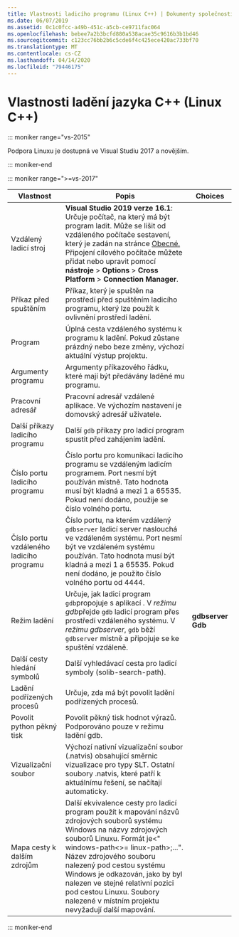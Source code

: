```yaml
---
title: Vlastnosti ladicího programu (Linux C++) | Dokumenty společnosti Microsoft
ms.date: 06/07/2019
ms.assetid: 0c1c0fcc-a49b-451c-a5cb-ce9711fac064
ms.openlocfilehash: bebee7a2b3bcfd880a538acae35c9616b3b1bd46
ms.sourcegitcommit: c123cc76bb2b6c5cde6f4c425ece420ac733bf70
ms.translationtype: MT
ms.contentlocale: cs-CZ
ms.lasthandoff: 04/14/2020
ms.locfileid: "79446175"
---
```

# <a name="c-debugging-properties-linux-c"></a>Vlastnosti ladění jazyka C++ (Linux C++)

::: moniker range="vs-2015"

Podpora Linuxu je dostupná ve Visual Studiu 2017 a novějším.

::: moniker-end

::: moniker range=">=vs-2017"

| Vlastnost | Popis | Choices |
|--|--|--|
| Vzdálený ladicí stroj | **Visual Studio 2019 verze 16.1**: Určuje počítač, na který má být program ladit. Může se lišit od vzdáleného počítače sestavení, který je zadán na stránce [Obecné.](general-linux.md) Připojení cílového počítače můžete přidat nebo upravit pomocí **nástroje** > **Options** > **Cross Platform** > **Connection Manager**. |
| Příkaz před spuštěním | Příkaz, který je spuštěn na prostředí před spuštěním ladicího programu, který lze použít k ovlivnění prostředí ladění. |
| Program | Úplná cesta vzdáleného systému k programu k ladění. Pokud zůstane prázdný nebo beze změny, výchozí aktuální výstup projektu. |
| Argumenty programu | Argumenty příkazového řádku, které mají být předávány laděné mu programu. |
| Pracovní adresář | Pracovní adresář vzdálené aplikace. Ve výchozím nastavení je domovský adresář uživatele. |
| Další příkazy ladicího programu | Další `gdb` příkazy pro ladicí program spustit před zahájením ladění. |
| Číslo portu ladicího programu | Číslo portu pro komunikaci ladicího programu se vzdáleným ladicím programem. Port nesmí být používán místně. Tato hodnota musí být kladná a mezi 1 a 65535. Pokud není dodáno, použije se číslo volného portu. |
| Číslo portu vzdáleného ladicího programu | Číslo portu, na kterém vzdálený `gdbserver` ladicí server naslouchá ve vzdáleném systému. Port nesmí být ve vzdáleném systému používán. Tato hodnota musí být kladná a mezi 1 a 65535. Pokud není dodáno, je použito číslo volného portu od 4444. |
| Režim ladění | Určuje, jak ladicí program `gdb`propojuje s aplikací . V *režimu gdb*přejde `gdb` ladicí program přes prostředí vzdáleného systému. V *režimu gdbserver*, `gdb` běží `gdbserver` místně a připojuje se ke spuštění vzdáleně. | **gdbserver**<br/>**Gdb** |
| Další cesty hledání symbolů | Další vyhledávací cesta pro ladicí symboly (solib-search-path). |
| Ladění podřízených procesů | Určuje, zda má být povolit ladění podřízených procesů. |
| Povolit python pěkný tisk | Povolit pěkný tisk hodnot výrazů. Podporováno pouze v režimu ladění gdb. |
| Vizualizační soubor | Výchozí nativní vizualizační soubor (.natvis) obsahující směrnic vizualizace pro typy SLT. Ostatní soubory .natvis, které patří k aktuálnímu řešení, se načítají automaticky. |
| Mapa cesty k dalším zdrojům | Další ekvivalence cesty pro ladicí program použít k mapování názvů zdrojových souborů systému Windows na názvy zdrojových souborů Linuxu. Formát je\<" windows-path\<>= linux-path>;...". Název zdrojového souboru nalezený pod cestou systému Windows je odkazován, jako by byl nalezen ve stejné relativní pozici pod cestou Linuxu. Soubory nalezené v místním projektu nevyžadují další mapování. |

::: moniker-end
